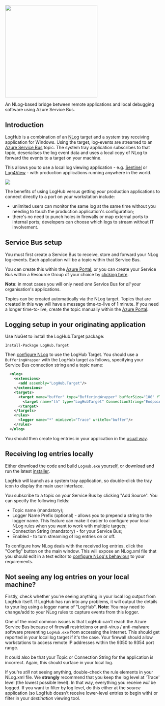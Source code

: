 <img src="https://raw.githubusercontent.com/RedBearSys/LogHub/master/Media/logo.png" width="300" />

An NLog-based bridge between remote applications and local debugging software using Azure Service Bus.

## Introduction
LogHub is a combination of an [NLog](http://nlog-project.org/) target and a system tray receiving application for Windows. Using the target, log-events are streamed to an [Azure Service Bus](https://azure.microsoft.com/en-gb/services/service-bus/) topic. The system tray application subscribes to that topic, deserialises the log event data and uses a local copy of NLog to forward the events to a target on your machine.

This allows you to use a local log viewing application - e.g. [Sentinel](http://sentinel.codeplex.com/) or [Log4View](http://www.log4view.com/log4view/) - with production applications running anywhere in the world.

<img src="https://raw.githubusercontent.com/RedBearSys/LogHub/master/Media/diagram.png" />

The benefits of using LogHub versus getting your production applications to connect directly to a port on your workstation include:

* unlimited users can monitor the same log at the same time without you needing to touch the production application's configuration;
* there's no need to punch holes in firewalls or map external ports to internal ports; developers can choose which logs to stream without IT involvement.

## Service Bus setup
You must first create a Service Bus to receive, store and forward your NLog log-events. Each application will be a topic within that Service Bus.

You can create this within the [Azure Portal](https://portal.azure.com/), or you can create your Service Bus within a Resource Group of your choice by [clicking here](https://portal.azure.com/#create/Microsoft.Template/uri/https%3A%2F%2Fraw.githubusercontent.com%2FAzure%2Fazure-quickstart-templates%2Fmaster%2F101-servicebus-create-namespace%2Fazuredeploy.json).

**Note:** in most cases you will only need *one* Service Bus for *all* your organisation's applications.

Topics can be created automatically via the NLog target. Topics that are created in this way will have a message time-to-live of 1 minute. If you need a longer time-to-live, create the topic manually within the [Azure Portal](https://portal.azure.com/).

## Logging setup in your originating application

Use NuGet to install the LogHub.Target package:

```
Install-Package LogHub.Target
```
Then [configure NLog](https://github.com/NLog/NLog/wiki/Tutorial#configuration) to use the LogHub Target. You should use a ```BufferingWrapper``` with the LogHub target as follows, specifying your Service Bus connection string and a topic name:

```xml
  <nlog>
    <extensions>
      <add assembly="LogHub.Target"/>
    </extensions>
    <targets>
      <target name="buffer" type="BufferingWrapper" bufferSize="100" flushTimeout="1000">
        <target name="lh" type="LogHubTarget" ConnectionString="Endpoint=sb://xxxx.servicebus.windows.net/;SharedAccessKeyName=RootManageSharedAccessKey;SharedAccessKey=xxxxyyyyzzz" Topic="myappname" />
      </target>
    </targets>
    <rules>
      <logger name="*" minLevel="Trace" writeTo="buffer"/>
    </rules>
  </nlog>
  ```

You should then create log entries in your application in the [usual way](https://github.com/nlog/nlog/wiki/Tutorial#writing-log-messages).

## Receiving log entries locally
Either download the code and build ```LogHub.exe``` yourself, or download and run the latest [installer](https://rbpublic.blob.core.windows.net/loghub/loghub-setup.msi).

LogHub will launch as a system tray application, so double-click the tray icon to display the main user interface.

You subscribe to a topic on your Service Bus by clicking "Add Source". You can specify the following fields:

* Topic name (mandatory);
* Logger Name Prefix (optional) - allows you to prepend a string to the logger name. This feature can make it easier to configure your local NLog rules when you want to work with multiple targets;
* Connection String (mandatory) - for your Service Bus;
* Enabled - to turn streaming of log entries on or off.

To configure how NLog deals with the received log entries, click the "Config" button on the main window. This will expose an NLog.xml file that you should edit in a text editor to [configure NLog's behaviour](https://github.com/NLog/NLog/wiki/Tutorial#configuration)  to your requirements.

## Not seeing any log entries on your local machine?
Firstly, check whether you're seeing anything in your local log output from LogHub itself. If LogHub  has run into any problems, it will output the details to your log using a logger name of "LogHub". **Note:** You may need to change/add to your NLog rules to capture events from this logger.

One of the most common issues is that LogHub can't reach the Azure Service Bus because of firewall restrictions or anti-virus / anti-malware software preventing ```LogHub.exe``` from accessing the Internet. This should get reported in your local log target if it's the case. Your firewall should allow workstations to access remote IP addresses within the 9350 to 9354 port range.

It could also be that your Topic or Connection String for the application is incorrect. Again, this should surface in your local log.

If you're *still* not seeing anything, double-check the rule elements in your NLog.xml file. We **strongly** recommend that you keep the log level at 'Trace' level (the lowest possible level). In that way, everything you receive *will* be logged. If you want to filter by log level, do this either at the *source* application (so LogHub doesn't receive lower-level entries to begin with) or filter in your *destination* viewing tool.
